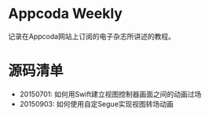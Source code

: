 # Appcoda Weekly
记录在Appcoda网站上订阅的电子杂志所讲述的教程。

# 源码清单
* 20150701: 如何用Swift建立视图控制器画面之间的动画过场
* 20150903: 如何使用自定Segue实现视图转场动画
